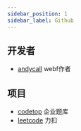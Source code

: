 ```yaml
---
sidebar_position: 1
sidebar_label: Github
---
```


## 开发者

- [andycall](https://github.com/andycall) webf作者

## 项目
- [codetop](https://codetop.cc/home) 企业题库
- [leetcode](https://leetcode.cn/) 力扣
